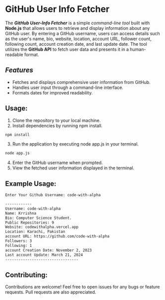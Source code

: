 # GitHub User Info Fetcher

The _**GitHub User-Info Fetcher**_ is a simple _command-line tool_ built with **Node.js** that allows users to retrieve and display information about any GitHub user. By entering a GitHub username, users can access details such as the user's name, bio, website, location, account URL, follower count, following count, account creation date, and last update date. The tool utilizes the **GitHub API** to fetch user data and presents it in a human-readable format.

## _Features_

- Fetches and displays comprehensive user information from GitHub.
- Handles user input through a command-line interface.
- Formats dates for improved readability.

## Usage:

1. Clone the repository to your local machine.
2. Install dependencies by running npm install.

```bash
npm install
```

3. Run the application by executing node app.js in your terminal.

```bash
node app.js
```

4. Enter the GitHub username when prompted.
5. View the fetched user information displayed in the terminal.

## Example Usage:

```bash
Enter Your Github Username: code-with-alpha

------------
Username: code-with-alpha
Name: Krrishna
Bio: Computer Science Student.
Public Repositories: 9
Website: codewithalpha.vercel.app
Location: Karachi, Pakistan
account URL: https://github.com/code-with-alpha
Followers: 3
Following: 1
account Creation Date: November 2, 2023
Last account Update: March 21, 2024
---------------------------------
```

## Contributing:

Contributions are welcome! Feel free to open issues for any bugs or feature requests. Pull requests are also appreciated.
